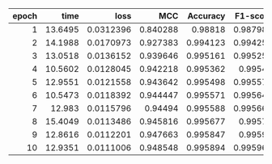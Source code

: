 |   epoch |    time |      loss |      MCC |   Accuracy |   F1-score |
|--------:|--------:|----------:|---------:|-----------:|-----------:|
|       1 | 13.6495 | 0.0312396 | 0.840288 |   0.98818  |   0.987987 |
|       2 | 14.1988 | 0.0170973 | 0.927383 |   0.994123 |   0.994254 |
|       3 | 13.0518 | 0.0136152 | 0.939646 |   0.995161 |   0.995252 |
|       4 | 10.5602 | 0.0128045 | 0.942218 |   0.995362 |   0.99545  |
|       5 | 12.9551 | 0.0121558 | 0.943642 |   0.995498 |   0.995577 |
|       6 | 10.5473 | 0.0118392 | 0.944447 |   0.995571 |   0.995645 |
|       7 | 12.983  | 0.0115796 | 0.94494  |   0.995588 |   0.995668 |
|       8 | 15.4049 | 0.0113486 | 0.945816 |   0.995677 |   0.99575  |
|       9 | 12.8616 | 0.0112201 | 0.947663 |   0.995847 |   0.99591  |
|      10 | 12.9351 | 0.0111006 | 0.948548 |   0.995894 |   0.995963 |